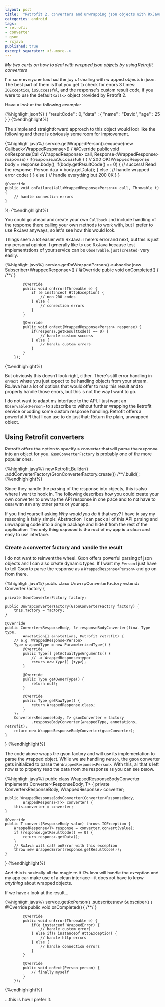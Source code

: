 ```yaml
---
layout: post
title:  "Retrofit 2, converters and unwrapping json objects with RxJava"
categories: android
tags:
- retrofit
- converter
- gson
- rxjava
published: true
excerpt_separator: <!--more-->
---
```


*My two cents on how to deal with wrapped json objects by using Retrofit converters*

I'm sure everyone has had the joy of dealing with wrapped objects in json. The best part of them is that you get to check for errors 3 times: `IOException`, `isSuccessful`, and the response's custom result code, if you were to use the default `Call<>` object provided by Retrofit 2.

<!--more-->

Have a look at the following example:

{%highlight json%}
{
  "resultCode" : 0,
  "data" : {
    "name" : "David",
    "age" : 25
  }
}
{%endhighlight%}

The simple and straightforward approach to this object would look like the following and there is obviously some room for improvement.

{%highlight java%}
service.getWrappedPerson().enqueue(new Callback<WrappedResponse<Person>>() {
    @Override
    public void onResponse(Call<WrappedResponse<Person>> call, 
            Response<WrappedResponse<Person>> response) {
        if(response.isSuccessful()) {
            // 200 OK!
            WrappedResponse<Person> body = response.body();
            if(body.getResultCode() == 0) {
                // success! Read the response.
                Person data = body.getData();
            } else {
                // handle wrapped error codes
            }
        } else {
            // handle everything but 200 OK
        }
    }

    @Override
    public void onFailure(Call<WrappedResponse<Person>> call, Throwable t) {
        // handle connection errors
    }
});
{%endhighlight%}

You could go ahead and create your own `Callback` and include handling of the response there calling your own methods to work with, but I prefer to use RxJava anyways, so let's see how this would look.

Things seem a lot easier with RxJava: There's error and next, but this is just my personal opinion. I generally like to use RxJava because test implementations of your service can be `Observable.just(created)` very easily.

{%highlight java%}
service.getRxWrappedPerson()
        .subscribe(new Subscriber<WrappedResponse<Person>>() {
            @Override
            public void onCompleted() { /**/ }

            @Override
            public void onError(Throwable e) {
                if (e instanceof HttpException) {
                    // non 200 codes
                } else {
                    // connection errors
                }
            }

            @Override
            public void onNext(WrappedResponse<Person> response) {
                if(response.getResultCode() == 0) {
                    // handle custom success
                } else {
                    // handle custom errors
                }
            }
        });
{%endhighlight%}

But obviously this doesn't look right, either. There's still error handling in `onNext` where you just expect to be handling objects from your stream. RxJava has a lot of options that would offer to map this result and to properly handle those errors, but this is not the way I want to go.

I do not want to adapt my interface to the API. I just want an `Observable<Person>` to subscribe to without further wrapping the Retrofit service or adding some custom response handling. Retrofit offers a powerful API that I can use to do just that: Return the plain, unwrapped object.

## Using Retrofit converters

Retrofit offers the option to specify a converter that will parse the response into an object for you. `GsonConverterFactory` is probably one of the more popular ones.

{%highlight java%}
new Retrofit.Builder()
    .addConverterFactory(GsonConverterFactory.create())
    /**/.build();
{%endhighlight%}

Since they handle the parsing of the response into objects, this is also where I want to hook in. The following describes how you could create your own converter to unwrap the API response in one place and to not have to deal with it in any other parts of your app.

If you find yourself asking *Why would you do it* that *way?* I have to say my reasoning is fairly simple: Abstraction. I can pack all of this API parsing and unwrapping code into a single package and hide it from the rest of the application. The only thing exposed to the rest of my app is a clean and easy to use interface.

### Create a converter factory and handle the result

I do not want to reinvent the wheel. Gson offers powerful parsing of json objects and I can also create dynamic types. If I want my `Person` I just have to tell Gson to parse the response as a `WrappedResponse<Person>` and go on from there.

{%highlight java%}
public class UnwrapConverterFactory extends Converter.Factory {

    private GsonConverterFactory factory;

    public UnwrapConverterFactory(GsonConverterFactory factory) {
        this.factory = factory;
    }

    @Override
    public Converter<ResponseBody, ?> responseBodyConverter(final Type type,
            Annotation[] annotations, Retrofit retrofit) {
        // e.g. WrappedResponse<Person>
        Type wrappedType = new ParameterizedType() {
            @Override
            public Type[] getActualTypeArguments() {
                // -> WrappedResponse<type>
                return new Type[] {type};
            }

            @Override
            public Type getOwnerType() {
                return null;
            }

            @Override
            public Type getRawType() {
                return WrappedResponse.class;
            }
        };
        Converter<ResponseBody, ?> gsonConverter = factory
                .responseBodyConverter(wrappedType, annotations, retrofit);
        return new WrappedResponseBodyConverter(gsonConverter);
    }
}
{%endhighlight%}

The code above wraps the gson factory and will use its implementation to parse the wrapped object. While we are handling `Person`, the gson converter gets initialized to parse the `WrappedResponse<Person>`. With this, all that's left now is to properly read the data from the response as you can see below.

{%highlight java%}
public class WrappedResponseBodyConverter<T>
        implements Converter<ResponseBody, T> {
    private Converter<ResponseBody, WrappedResponse<T>> converter;

    public WrappedResponseBodyConverter(Converter<ResponseBody,
            WrappedResponse<T>> converter) {
        this.converter = converter;
    }

    @Override
    public T convert(ResponseBody value) throws IOException {
        WrappedResponse<T> response = converter.convert(value);
        if (response.getResultCode() == 0) {
            return response.getData();
        }
        // RxJava will call onError with this exception
        throw new WrappedError(response.getResultCode());
    }
}
{%endhighlight%}

And this is basically all the magic to it. RxJava will handle the exception and my app can make use of a clean interface&mdash;it does not have to know *anything* about wrapped objects.

If we have a look at the result&hellip;

{%highlight java%}
service.getRxPerson()
        .subscribe(new Subscriber<Person>() {
            @Override
            public void onCompleted() { /**/ }

            @Override
            public void onError(Throwable e) {
                if(e instanceof WrappedError) {
                    // handle custom error)
                } else if(e instanceof HttpException) {
                    // handle http errors
                } else {
                    // handle connection errors
                }
            }

            @Override
            public void onNext(Person person) {
                // finally myself
            }
        });
{%endhighlight%}

&hellip;this is how I prefer it.
